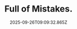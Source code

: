 ---
title: Full of Mistakes.
date: 2025-09-26T09:09:32.865Z
tags:
  - First-Things-First
categories:
  - 新概念
description: 记得填写描述内容哦~~~
---